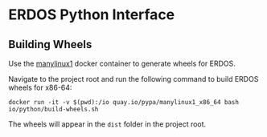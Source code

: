 # ERDOS Python Interface

## Building Wheels

Use the [manylinux1](https://github.com/pypa/manylinux) docker container
to generate wheels for ERDOS.

Navigate to the project root and run the following command to build ERDOS
wheels for x86-64:

```console
docker run -it -v $(pwd):/io quay.io/pypa/manylinux1_x86_64 bash io/python/build-wheels.sh
```

The wheels will appear in the `dist` folder in the project root.
